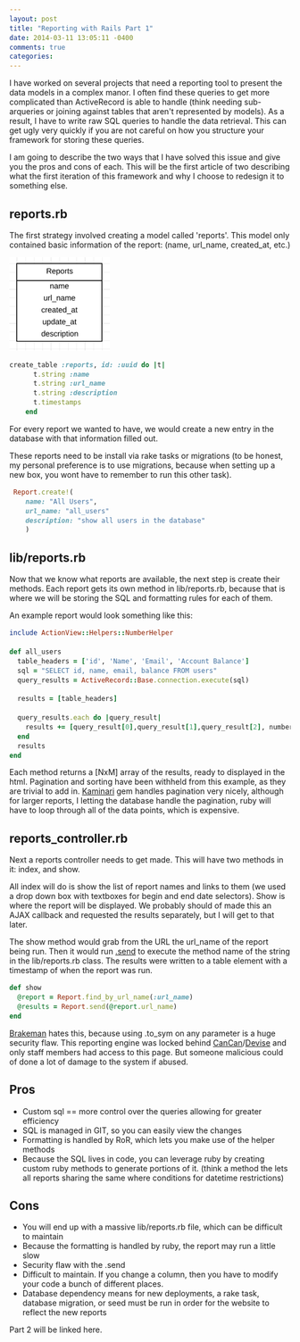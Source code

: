 ```yaml
---
layout: post
title: "Reporting with Rails Part 1"
date: 2014-03-11 13:05:11 -0400
comments: true
categories: 
---
```

I have worked on several projects that need a reporting tool to present the data models in a complex manor.  I often find these queries to get more complicated than ActiveRecord is able to handle (think needing sub-arqueries or joining against tables that aren't represented by models).  As a result, I have to write raw SQL queries to handle the data retrieval.  This can get ugly very quickly if you are not careful on how you structure your framework for storing these queries.

I am going to describe the two ways that I have solved this issue and give you the pros and cons of each.  This will be the first article of two describing what the first iteration of this framework and why I choose to redesign it to something else.

## reports.rb

The first strategy involved creating a model called 'reports'.  This model only contained basic information of the report: (name, url_name, created_at, etc.)  

<img src="/images/report_diagram.png" title="Report ER Diagram" width="180px"/>

```ruby
create_table :reports, id: :uuid do |t|
      t.string :name
      t.string :url_name
      t.string :description
      t.timestamps
    end
```

For every report we wanted to have, we would create a new entry in the database with that information filled out.

These reports need to be install via rake tasks or migrations (to be honest, my personal preference is to use migrations, because when setting up a new box, you wont have to remember to run this other task).

```ruby
 Report.create!(
    name: "All Users",
    url_name: "all_users"
    description: "show all users in the database"
    )
```

## lib/reports.rb

Now that we know what reports are available, the next step is create their methods.  Each report gets its own method in lib/reports.rb, because that is where we will be storing the SQL and formatting rules for each of them.

An example report would look something like this:

```ruby
include ActionView::Helpers::NumberHelper

def all_users
  table_headers = ['id', 'Name', 'Email', 'Account Balance']
  sql = "SELECT id, name, email, balance FROM users"
  query_results = ActiveRecord::Base.connection.execute(sql)

  results = [table_headers]

  query_results.each do |query_result|
    results += [query_result[0],query_result[1],query_result[2], number_to_currency(query_result[3])]
  end
  results
end
```

Each method returns a [NxM] array of the results, ready to displayed in the html.  Pagination and sorting have been withheld from this example, as they are trivial to add in.  [Kaminari](https://github.com/amatsuda/kaminari) gem handles pagination very nicely, although for larger reports, I letting the database handle the pagination, ruby will have to loop through all of the data points, which is expensive.


## reports_controller.rb

Next a reports controller needs to get made.  This will have two methods in it: index, and show.

All index will do is show the list of report names and links to them (we used a drop down box with textboxes for begin and end date selectors).  Show is where the report will be displayed.  We probably should of made this an AJAX callback and requested the results separately, but I will get to that later.

The show method would grab from the URL the url_name of the report being run.  Then it would run [.send](http://ruby-doc.org/core-2.1.1/Object.html#method-i-send) to execute the method name of the string in the lib/reports.rb class.  The results were written to a table element with a timestamp of when the report was run.

```ruby
def show
  @report = Report.find_by_url_name(:url_name)
  @results = Report.send(@report.url_name)
end
```

[Brakeman](http://brakemanscanner.org/) hates this, because using .to_sym on any parameter is a huge security flaw.  This reporting engine was locked behind [CanCan](https://github.com/ryanb/cancan)/[Devise](https://github.com/plataformatec/devise) and only staff members had access to this page.  But someone malicious could of done a lot of damage to the system if abused.

## Pros

* Custom sql == more control over the queries allowing for greater efficiency
* SQL is managed in GIT, so you can easily view the changes
* Formatting is handled by RoR, which lets you make use of the helper methods
* Because the SQL lives in code, you can leverage ruby by creating custom ruby methods to generate portions of it.  (think a method the lets all reports sharing the same where conditions for datetime restrictions)

## Cons

* You will end up with a massive lib/reports.rb file, which can be difficult to maintain
* Because the formatting is handled by ruby, the report may run a little slow
* Security flaw with the .send
* Difficult to maintain.  If you change a column, then you have to modify your code a bunch of different places.
* Database dependency means for new deployments, a rake task, database migration, or seed must be run in order for the website to reflect the new reports

Part 2 will be linked here.

